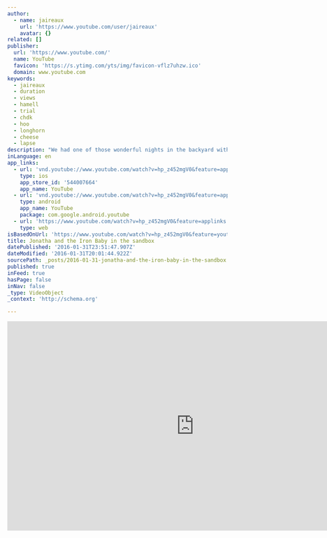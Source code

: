 ```yaml
---
author:
  - name: jaireaux
    url: 'https://www.youtube.com/user/jaireaux'
    avatar: {}
related: []
publisher:
  url: 'https://www.youtube.com/'
  name: YouTube
  favicon: 'https://s.ytimg.com/yts/img/favicon-vflz7uhzw.ico'
  domain: www.youtube.com
keywords:
  - jaireaux
  - duration
  - views
  - hamell
  - trial
  - chdk
  - hoo
  - longhorn
  - cheese
  - lapse
description: "We had one of those wonderful nights in the backyard with friends last night. Jonatha and our host's daughter, Maggie \"The Iron Baby\" Marotta, sat in the sandbox. I also tried to take a picture, but I could never get them to say \"cheese\" at the same time."
inLanguage: en
app_links:
  - url: 'vnd.youtube://www.youtube.com/watch?v=hp_z452mgV0&feature=applinks'
    type: ios
    app_store_id: '544007664'
    app_name: YouTube
  - url: 'vnd.youtube://www.youtube.com/watch?v=hp_z452mgV0&feature=applinks'
    type: android
    app_name: YouTube
    package: com.google.android.youtube
  - url: 'https://www.youtube.com/watch?v=hp_z452mgV0&feature=applinks'
    type: web
isBasedOnUrl: 'https://www.youtube.com/watch?v=hp_z452mgV0&feature=youtu.be'
title: Jonatha and the Iron Baby in the sandbox
datePublished: '2016-01-31T23:51:47.907Z'
dateModified: '2016-01-31T20:01:44.922Z'
sourcePath: _posts/2016-01-31-jonatha-and-the-iron-baby-in-the-sandbox.md
published: true
inFeed: true
hasPage: false
inNav: false
_type: VideoObject
_context: 'http://schema.org'

---
```

<iframe src="https://cdn.embedly.com/widgets/media.html?src=https%3A%2F%2Fwww.youtube.com%2Fembed%2Fhp_z452mgV0%3Ffeature%3Doembed&amp;url=https%3A%2F%2Fwww.youtube.com%2Fwatch%3Fv%3Dhp_z452mgV0%26feature%3Dyoutu.be&amp;image=https%3A%2F%2Fi.ytimg.com%2Fvi%2Fhp_z452mgV0%2Fhqdefault.jpg&amp;key=b7d04c9b404c499eba89ee7072e1c4f7&amp;type=text%2Fhtml&amp;schema=youtube" width="854" height="480" scrolling="no" frameborder="0" allowfullscreen="allowfullscreen" style=""></iframe>